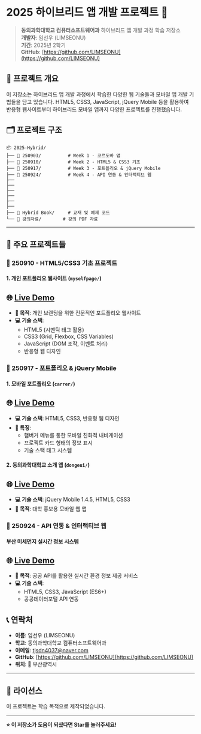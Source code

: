 # 2025 하이브리드 앱 개발 프로젝트 📱

> **동의과학대학교 컴퓨터소프트웨어과** 하이브리드 앱 개발 과정 학습 저장소  
> **개발자**: 임선우 (LIMSEONU)  
> **기간**: 2025년 2학기  
> **GitHub**: [https://github.com/LIMSEONU](https://github.com/LIMSEONU)

## 📖 프로젝트 개요

이 저장소는 하이브리드 앱 개발 과정에서 학습한 다양한 웹 기술들과 모바일 앱 개발 기법들을 담고 있습니다. HTML5, CSS3, JavaScript, jQuery Mobile 등을 활용하여 반응형 웹사이트부터 하이브리드 모바일 앱까지 다양한 프로젝트를 진행했습니다.

## 🗂️ 프로젝트 구조

```
📦 2025-Hybrid/
├── 📁 250903/          # Week 1 - 코르도바 앱
├── 📁 250910/          # Week 2 - HTML5 & CSS3 기초
├── 📁 250917/          # Week 3 - 포트폴리오 & jQuery Mobile
├── 📁 250924/          # Week 4 - API 연동 & 인터랙티브 웹
├──
├──
├──
├──
├──
├──
├── 📁 Hybrid Book/     # 교재 및 예제 코드
└── 📁 강의자료/        # 강의 PDF 자료
```

---

## 🚀 주요 프로젝트들

### 📅 250910 - HTML5/CSS3 기초 프로젝트

#### 1. **개인 포트폴리오 웹사이트** (`myselfpage/`) 
## 🌐 [Live Demo](https://limseonu.github.io/2025-Hybrid/0910/myselfpage/index.html)
- **🎯 목적**: 개인 브랜딩을 위한 전문적인 포트폴리오 웹사이트
- **💻 기술 스택**: 
  - HTML5 (시맨틱 태그 활용)
  - CSS3 (Grid, Flexbox, CSS Variables)
  - JavaScript (DOM 조작, 이벤트 처리)
  - 반응형 웹 디자인


### 📅 250917 - 포트폴리오 & jQuery Mobile

#### 1. **모바일 포트폴리오** (`carrer/`) 
## 🌐 [Live Demo](https://limseonu.github.io/2025-Hybrid/0917/mintro.html)
- **💻 기술 스택**: HTML5, CSS3, 반응형 웹 디자인
- **📱 특징**: 
  - 햄버거 메뉴를 통한 모바일 친화적 내비게이션
  - 프로젝트 카드 형태의 정보 표시
  - 기술 스택 태그 시스템

#### 2. **동의과학대학교 소개 앱** (`dongeui/`) 
## 🌐 [Live Demo](https://limseonu.github.io/2025-Hybrid/0917/dongeui/dongeui.html)
- **💻 기술 스택**: jQuery Mobile 1.4.5, HTML5, CSS3
- **🎯 목적**: 대학 홍보용 모바일 웹 앱


### 📅 250924 - API 연동 & 인터랙티브 웹

#### **부산 미세먼지 실시간 정보 시스템** 
## 🌐 [Live Demo](https://limseonu.github.io/2025-Hybrid/0924/index.html)
- **🎯 목적**: 공공 API를 활용한 실시간 환경 정보 제공 서비스
- **💻 기술 스택**: 
  - HTML5, CSS3, JavaScript (ES6+)
  - 공공데이터포털 API 연동

## 📞 연락처

- **이름**: 임선우 (LIMSEONU)
- **학교**: 동의과학대학교 컴퓨터소프트웨어과
- **이메일**: [tjsdn4037@naver.com](mailto:tjsdn4037@naver.com)
- **GitHub**: [https://github.com/LIMSEONU](https://github.com/LIMSEONU)
- **위치**: 📍 부산광역시

---

## 📄 라이선스

이 프로젝트는 학습 목적으로 제작되었습니다.

---

**⭐ 이 저장소가 도움이 되셨다면 Star를 눌러주세요!**
